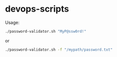 # devops-scripts

Usage:
```bash
./password-validator.sh "MyP@ssw0rd!"
```
or
```bash
./password-validator.sh -f "/mypath/password.txt"
```
